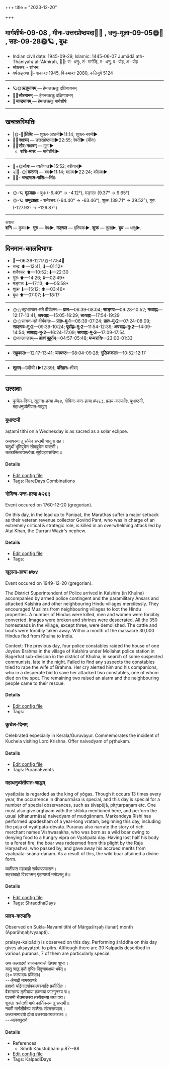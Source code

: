+++
title = "2023-12-20"

+++
## मार्गशीर्षः-09-08  ,  मीनः-उत्तरप्रोष्ठपदा🌛🌌  ,  धनुः-मूला-09-05🌞🌌  ,  सहः-09-28🌞🪐  ,  बुधः
- Indian civil date: 1945-09-29, Islamic: 1445-06-07 Jumādā ath-Thāniyah/ al-ʾĀkhirah, 🌌🌞: सं- धनुः, तं- मार्गऴि, म- धनु, प- पोह, अ- पोह
- संवत्सरः - शोभनः
- वर्षसङ्ख्या 🌛- शकाब्दः 1945, विक्रमाब्दः 2080, कलियुगे 5124
___________________
- 🪐🌞**ऋतुमानम्** — हेमन्तऋतुः दक्षिणायनम्
- 🌌🌞**सौरमानम्** — हेमन्तऋतुः दक्षिणायनम्
- 🌛**चान्द्रमानम्** — हेमन्तऋतुः मार्गशीर्षः
___________________


## खचक्रस्थितिः
- |🌞-🌛|**तिथिः** — शुक्ल-अष्टमी►11:14; शुक्ल-नवमी►  
- 🌌🌛**नक्षत्रम्** — उत्तरप्रोष्ठपदा►22:55; रेवती► (मीनः)  
- 🌌🌞**सौर-नक्षत्रम्** — मूला►  
  - **राशि-मासः** — मार्गशीर्षः► 
___________________
- 🌛+🌞**योगः** — व्यतीपातः►15:52; वरीयान्►  
- २|🌛-🌞|**करणम्** — बवः►11:14; बालवः►22:24; कौलवः►  
- 🌌🌛- **चन्द्राष्टम-राशिः**—सिंहः  
___________________
- 🌞-🪐 **मूढग्रहाः** - बुधः (-6.40° → -4.12°), मङ्गलः (9.37° → 9.65°)
- 🌞-🪐 **अमूढग्रहाः** - शनैश्चरः (-64.40° → -63.46°), शुक्रः (39.71° → 39.52°), गुरुः (-127.93° → -126.87°)
___________________
राशयः  
**शनि** — कुम्भः►. **गुरु** — मेषः►. **मङ्गल** — वृश्चिकः►. **शुक्र** — तुला►. **बुध** — धनुः►. 
___________________


## दिनमान-कालविभागाः
- 🌅—06:39-12:17🌞-17:54🌇  
- चन्द्रः ⬆—12:41; ⬇—01:12*  
- शनैश्चरः ⬆—10:52; ⬇—22:30  
- गुरुः ⬆—14:26; ⬇—02:49*  
- मङ्गलः ⬇—17:13; ⬆—05:58*  
- शुक्रः ⬇—15:12; ⬆—03:46*  
- बुधः ⬆—07:07; ⬇—18:17  
___________________
- 🌞⚝भट्टभास्कर-मते वीर्यवन्तः— **प्रातः**—06:39-08:04; **साङ्गवः**—09:28-10:52; **मध्याह्नः**—12:17-13:41; **अपराह्णः**—15:05-16:29; **सायाह्नः**—17:54-19:29  
- 🌞⚝सायण-मते वीर्यवन्तः— **प्रातः-मु॰1**—06:39-07:24; **प्रातः-मु॰2**—07:24-08:09; **साङ्गवः-मु॰2**—09:39-10:24; **पूर्वाह्णः-मु॰2**—11:54-12:39; **अपराह्णः-मु॰2**—14:09-14:54; **सायाह्नः-मु॰2**—16:24-17:09; **सायाह्नः-मु॰3**—17:09-17:54  
- 🌞कालान्तरम्— **ब्राह्मं मुहूर्तम्**—04:57-05:48; **मध्यरात्रिः**—23:00-01:33  
___________________
- **राहुकालः**—12:17-13:41; **यमघण्टः**—08:04-09:28; **गुलिककालः**—10:52-12:17  
___________________
- **शूलम्**—उदीची (►12:39); **परिहारः**–क्षीरम्  
___________________

## उत्सवाः
- कुचेल-दिनम्, खूलना-हत्या #७४, गोविन्द-पन्त-हत्या #२६३, प्रलय-कल्पादिः, बुधाष्टमी, महाधनुर्व्यतीपात-श्राद्धम्
### बुधाष्टमी



aṣṭamī tithi on a Wednesday is as sacred as a solar eclipse.

अमावस्या तु सोमेन सप्तमी भानुना सह।  
चतुर्थी भूमिपुत्रेण सोमपुत्रेण चाष्टमी।  
चतस्रस्तिथयस्त्वेताः सूर्यग्रहणसन्निभाः॥



#### Details
- [Edit config file](https://github.com/jyotisham/adyatithi/blob/master/time_focus/tithi-vara-combinations/description_only/budhASTamI.toml)
- Tags: RareDays Combinations


### गोविन्द-पन्त-हत्या #२६३

Event occured on 1760-12-20 (gregorian). 

On this day, in the lead up to Panipat, the Marathas suffer a major setback as their veteran revenue collector Govind Pant, who was in charge of an extremely critical & strategic role, is killed in an overwhelming attack led by Atai Khan, the Durrani Wazir's nephew.

#### Details
- [Edit config file](https://github.com/jyotisham/adyatithi/blob/master/mahApuruSha/xatra-later/gregorian/day/12/20/govinda-panta-hatyA.toml)
- Tags: 


### खूलना-हत्या #७४

Event occured on 1949-12-20 (gregorian). 

The District Superintendent of Police arrived in Kalshira (in Khulna) accompanied by armed police contingent and the paramilitary Ansars and attacked Kalshira and other neighbouring Hindu villages mercilessly. They encouraged Muslims from neighbouring villages to loot the Hindu properties. A number of Hindus were killed, men and women were forcibly converted. Images were broken and shrines were desecrated. All the 350 homesteads in the village, except three, were demolished. The cattle and boats were forcibly taken away. Within a month of the massacre 30,000 Hindus fled from Khulna to India.

Context: The previous day, four police constables raided the house of one Joydev Brahma in the village of Kalshira under Mollahat police station in Bagerhat sub-division in the district of Khulna, in search of some suspected communists, late in the night. Failed to find any suspects the constables tried to rape the wife of Brahma. Her cry alerted him and his companions, who in a desperate bid to save her attacked two constables, one of whom died on the spot. The remaining two raised an alarm and the neighbouring people came to their rescue.

#### Details
- [Edit config file](https://github.com/jyotisham/adyatithi/blob/master/mahApuruSha/xatra-later/gregorian/day/12/20/khUlana-hatyA.toml)
- Tags: 


### कुचेल-दिनम्



Celebrated especially in Kerala/Guruvayur. Commemorates the incident of Kuchela visiting Lord Krishna. Offer naivedyam of pr̥thukam.

#### Details
- [Edit config file](https://github.com/jyotisham/adyatithi/blob/master/devatA/vaiShNava/description_only/kucEla-dinam.toml)
- Tags: PuranaEvents


### महाधनुर्व्यतीपात-श्राद्धम्



vyatīpāta is regarded as the king of yōgas. Though it occurs 13 times every year, the occurrence in dhanurmāsa is special, and this day is special for a number of special observances, such as śivapūjā, pitr̥tarpaṇam etc. One must also give arghyam with the shloka mentioned here, and perform the usual (dhanurmāsa) naivedyam of mudgānnam. Markandeya Rishi has performed upadesham of a year-long vratam, beginning this day, including the pūja of vyatīpata-dēvatā. Puranas also narrate the story of rich merchant names Vishwasakha, who was born as a wild boar owing to denying food to a hungry vipra on Vyatipata day. Having lost half his body to a forest fire, the boar was redeemed from this plight by the Raja Haryashva, who passed by, and gave away his accrued merits from vyatīpāta-snāna-dānam. As a result of this, the wild boar attained a divine form.

व्यतीपात महाबाहो सर्वपापप्रणाशन।  
सहस्रबाहो विश्वात्मन् गृहाणार्घ्यं नमोऽस्तु ते॥



#### Details
- [Edit config file](https://github.com/jyotisham/adyatithi/blob/master/devatA/pitR/description_only/mahAdhanurvyatIpAta-zrAddham.toml)
- Tags: ShraddhaDays


### प्रलय-कल्पादिः

Observed on Śukla-Navamī tithi of Mārgaśīrṣaḥ (lunar) month (Aparāhṇaḥ/vyaapti). 

pralaya-kalpādiḥ is observed on this day. Performing śrāddha on this day gives akṣayatr̥pti to pitrs. Although there are 30 Kalpadis described in various puranas, 7 of them are particularly special.

अथ कल्पादयो राजन्कथ्यन्ते तिथयः शुभाः।  
यासु श्राद्ध कृते तृप्तिः पितॄणामक्षया भवेत्॥  
(३० कल्पादयः प्रदिष्टाः)  
---हेमाद्रौ नागरखण्डे  
ब्रह्मणो यद्दिनादर्वाक्कल्पस्यादिः प्रकीर्तितः।  
वैशाखस्य तृतीयायां कृष्णायां फाल्गुनस्य च॥  
पञ्चमी चैत्रमासस्य तस्यैवान्या तथा परा।  
शुक्ला त्रयोदशी माघे कार्तिकस्य तु सप्तमी॥  
नवमी मार्गशीर्षस्य सप्तैताः संस्मराम्यहम्।  
कल्पानामादयो ह्येता दत्तस्याक्षय्यकारकाः॥  
---मत्स्यपुराणे



#### Details
- References
  - Smriti Kaustubham p.87--88
- [Edit config file](https://github.com/jyotisham/adyatithi/blob/master/time_focus/yugAdiH/lunar_month/tithi/09/09/pralaya-kalpAdiH.toml)
- Tags: KalpadiDays


